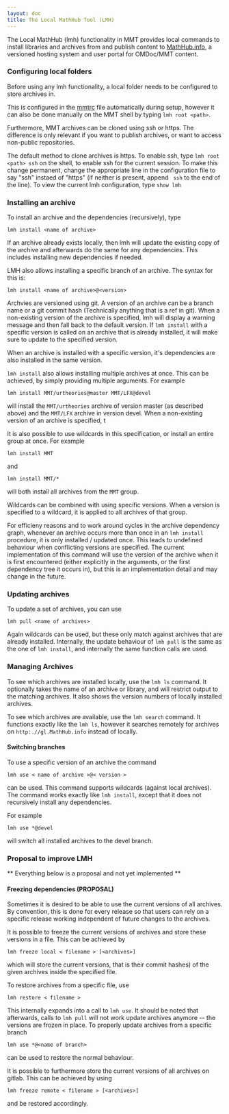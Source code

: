 ```yaml
---
layout: doc
title: The Local MathHub Tool (LMH)
---
```


The Local MathHub (lmh) functionality in MMT provides local commands to install libraries
and archives
from and publish content to [MathHub.info](https://mathhub.info), a versioned hosting system and user
portal for OMDoc/MMT content.

### Configuring local folders
Before using any lmh functionality, a local folder needs to be configured to store archives in.

This is configured in the [mmtrc](doc/setup/running) file automatically during setup,
however it can also be done manually on the MMT shell by typing `lmh root <path>`.

Furthermore, MMT archives can be cloned using ssh or https.
The difference is only relevant if you want to publish archives, or want to access non-public repositories.

The default method to clone archives is https. 
To enable ssh, type `lmh root <path> ssh` on the shell, to enable ssh for the current session. 
To make this change permanent, change the appropriate line in the configuration file to say "ssh" instaed of "https" (if neither is present, append ` ssh` to the end of the line). 
To view the current lmh configuration, type `show lmh`

### Installing an archive

To install an archive and the dependencies (recursively), type

    lmh install <name of archive>

If an archive already exists locally, then lmh will update the existing copy of the archive and afterwards do the same for any dependencies. 
This includes installing new dependencies if needed. 

LMH also allows installing a specific branch of an archive. The syntax for this is:

    lmh install <name of archive>@<version>

Archvies are versioned using git. 
A version of an archive can be a branch name or a git commit hash (Technically anything that is a ref in git).
When a non-existing version of the archive is specified, lmh will display a warning message and then fall back to the default version. 
If `lmh install` with a specific version is called on an archive that is already installed, it will make sure to update to the specified version. 

When an archive is installed with a specific version, it's dependencies are also installed in the same version. 

`lmh install` also allows installing multiple archives at once. 
This can be achieved, by simply providing multiple arguments. 
For example

    lmh install MMT/urtheories@master MMT/LFX@devel

will install the `MMT/urtheories` archive of version master (as described above) and the `MMT/LFX` archive in version devel. 
When a non-existing version of an archive is specified, t

It is also possible to use wildcards in this specification, or install an entire group at once. 
For example

    lmh install MMT

and

    lmh install MMT/*

will both install all archives from the `MMT` group. 

Wildcards can be combined with using specific versions. 
When a version is specified to a wildcard, it is applied to all archives of that group. 

For efficieny reasons and to work around cycles in the archive dependency graph, whenever an archive occurs more than once in an `lmh install` procedure, it is only installed / updated once. 
This leads to undefined behaviour when conflicting versions are specified. 
The current implementation of this command will use the version of the archive when it is first encountered (either explicitly in the arguments, or the first dependency tree it occurs in), but this is an implementation detail and may change in the future. 

### Updating archives

To update a set of archives, you can use

    lmh pull <name of archives>

Again wildcards can be used, but these only match against archives that are already installed. 
Internally, the update behaviour of `lmh pull` is the same as the one of `lmh install`, and internally the same function calls are used. 

### Managing Archives

To see which archives are installed locally, use the `lmh ls` command.
It optionally takes the name of an archive or library, and will restrict output to the matching archives.
It also shows the version numbers of locally installed archives.

To see which archives are available, use the `lmh search` command.
It functions exactly like the `lmh ls`, however it searches remotely for archives on
`http:.//gl.MathHub.info` instead of locally.


#### Switching branches

To use a specific version of an archive the command

    lmh use < name of archive >@< version >

can be used. 
This command supports wildcards (against local archives). 
The command works exactly like `lmh install`, except that it does not recursively install any dependencies. 

For example

    lmh use *@devel

will switch all installed archives to the devel branch. 

### Proposal to improve LMH

** Everything below is a proposal and not yet implemented **

#### Freezing dependencies (PROPOSAL)

Sometimes it is desired to be able to use the current versions of all archives. 
By convention, this is done for every release so that users can rely on a specific release working independent of future changes to the archives. 

It is possible to freeze the current versions of archives and store these versions in a file. 
This can be achieved by

    lmh freeze local < filename > [<archives>]

which will store the current versions, that is their commit hashes) of the given archives inside the specified file. 

To restore archives from a specific file, use

    lmh restore < filename >

This internally expands into a call to `lmh use`. 
It should be noted that afterwards, calls to `lmh pull` will not work update archives anymore -- the versions are frozen in place. 
To properly update archives from a specific branch

    lmh use *@<name of branch>

can be used to restore the normal behaviour. 

It is possible to furthermore store the current versions of all archives on gitlab. 
This can be achieved by using

    lmh freeze remote < filename > [<archives>]

and be restored accordingly. 
